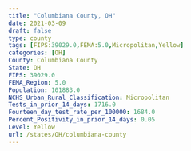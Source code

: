 ```yaml
---
title: "Columbiana County, OH"
date: 2021-03-09
draft: false
type: county
tags: [FIPS:39029.0,FEMA:5.0,Micropolitan,Yellow]
categories: [OH]
County: Columbiana County
State: OH
FIPS: 39029.0
FEMA_Region: 5.0
Population: 101883.0
NCHS_Urban_Rural_Classification: Micropolitan
Tests_in_prior_14_days: 1716.0
Fourteen_day_test_rate_per_100000: 1684.0
Percent_Positivity_in_prior_14_days: 0.05
Level: Yellow
url: /states/OH/columbiana-county
---
```



